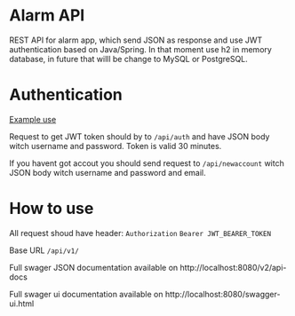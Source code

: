 # Alarm API
REST API for alarm app, which send JSON as response and use JWT authentication based on Java/Spring. 
In that moment use h2 in memory database, in future that willl be change to MySQL or PostgreSQL. 

# Authentication
[Example use](https://github.com/Kamil-IT/clock-api/blob/master/src/test/java/com/clock/clockapi/controller/AuthController.http)

Request to get JWT token should by to ```/api/auth``` and have JSON body witch username and password.
Token is valid 30 minutes.

If you havent got accout you should send request to ```/api/newaccount``` witch JSON body witch username and password and email.

# How to use
All request shoud have header: 
 ```Authorization```  ```Bearer JWT_BEARER_TOKEN ```

Base URL ```/api/v1/```

Full swager JSON documentation available on http://localhost:8080/v2/api-docs

Full swager ui documentation available on http://localhost:8080/swagger-ui.html
